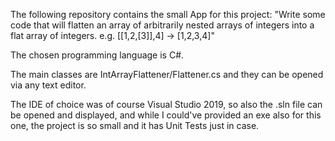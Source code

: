 The following repository contains the small App for this project:
"Write some code that will flatten an array of arbitrarily nested arrays of integers into a flat array of integers. e.g. [[1,2,[3]],4] -> [1,2,3,4]"

The chosen programming language is C#.

The main classes are IntArrayFlattener/Flattener.cs and they can be opened via any text editor.

The IDE of choice was of course Visual Studio 2019, so also the .sln file can be opened and displayed, and while I could've provided an exe also for this one, the project is so small and it has Unit Tests just in case.
